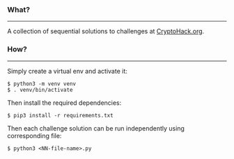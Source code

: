 ### What?
---

A collection of sequential solutions to challenges at [CryptoHack.org](https://cryptohack.org/challenges/).

### How?
---

Simply create a virtual env and activate it:

```
$ python3 -m venv venv
$ . venv/bin/activate
```

Then install the required dependencies:

```
$ pip3 install -r requirements.txt
```

Then each challenge solution can be run independently using corresponding file:

```
$ python3 <NN-file-name>.py
```